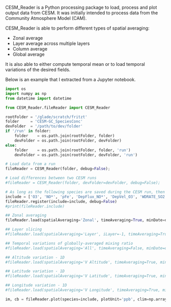 CESM_Reader is a Python processing package to load, process and plot output data from CESM. It was initially intended to process data from the Community Atmosphere Model (CAM).

CESM_Reader is able to perform different types of spatial averaging:
- Zonal average
- Layer average across multiple layers
- Column average
- Global average

It is also able to either compute temporal mean or to load temporal variations of the desired fields.

Below is an example that I extracted from a Jupyter notebook. 

```python
import os
import numpy as np
from datetime import datetime

from CESM_Reader.fileReader import CESM_Reader

rootFolder = '/glade/scratch/fritzt'
folder     = 'CESM-GC_SpeciesConc'
devFolder  = '/path/to/dev/folder'
if '/run' in folder:
    folder    = os.path.join(rootFolder, folder)
    devFolder = os.path.join(rootFolder, devFolder)
else:
    folder    = os.path.join(rootFolder, folder, 'run')
    devFolder = os.path.join(rootFolder, devFolder, 'run')

# Load data from a run
fileReader = CESM_Reader(folder, debug=False);

# Load differences between two CESM runs
#fileReader = CESM_Reader(folder, devFolder=devFolder, debug=False);

# As long as the following species are saved during the CESM run, then they will be loaded
include = ['O3', 'NO*', 'pFe', 'DepFlux_NO*', 'DepVel_O3', 'WDRATE_SO2', 'Jval_O3*']
fileReader.register(include=include, debug=False)
#print(fileReader.include)

## Zonal averaging
fileReader.load(spatialAveraging='Zonal', timeAveraging=True, minDate=datetime(2005,1,1), maxDate=datetime(2005,1,3), debug=False)

## Layer slicing
#fileReader.load(spatialAveraging='Layer', iLayer=-1, timeAveraging=True, minDate=datetime(2005,1,1), maxDate=datetime(2005,1,3), debug=False)

## Temporal variations of globally-averaged mixing ratio
#fileReader.load(spatialAveraging='All', timeAveraging=False, minDate=datetime(2005,1,1), maxDate=datetime(2005,1,3), debug=False)

## Altitude variation - 1D
#fileReader.load(spatialAveraging='V Altitude', timeAveraging=True, minDate=datetime(2005,1,1), maxDate=datetime(2005,1,3), debug=False)

## Latitude variation - 1D
#fileReader.load(spatialAveraging='V Latitude', timeAveraging=True, minDate=datetime(2005,1,1), maxDate=datetime(2005,1,3), debug=False)

## Longitude variation - 1D
#fileReader.load(spatialAveraging='V Longitude', timeAveraging=True, minDate=datetime(2005,1,1), maxDate=datetime(2005,1,3), debug=False)

im, cb = fileReader.plot(species=include, plotUnit='ppb', clim=np.array([0,np.NaN]), debug=False)
```
